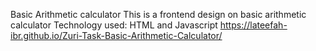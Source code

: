 Basic Arithmetic calculator
This is a frontend design on basic arithmetic calculator
Technology used: HTML and Javascript
 https://lateefah-ibr.github.io/Zuri-Task-Basic-Arithmetic-Calculator/
